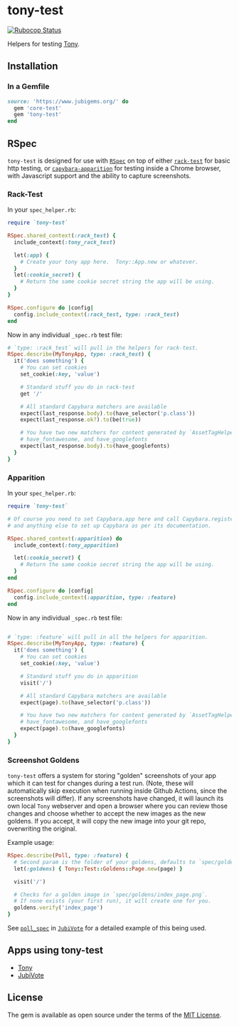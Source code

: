 # tony-test

[![Rubocop Status](https://github.com/jubishop/tony-test/workflows/Rubocop/badge.svg)](https://github.com/jubishop/tony-test/actions/workflows/rubocop.yml)

Helpers for testing [Tony](https://github.com/jubishop/tony).

## Installation

### In a Gemfile

```ruby
source: 'https://www.jubigems.org/' do
  gem 'core-test'
  gem 'tony-test'
end
```

## RSpec

`tony-test` is designed for use with [`RSpec`](https://rspec.info) on top of either [`rack-test`](https://github.com/rack/rack-test) for basic http testing, or [`capybara-apparition`](https://github.com/twalpole/apparition) for testing inside a Chrome browser, with Javascript support and the ability to capture screenshots.

### Rack-Test

In your `spec_helper.rb`:

```ruby
require `tony-test`

RSpec.shared_context(:rack_test) {
  include_context(:tony_rack_test)

  let(:app) {
    # Create your tony app here.  Tony::App.new or whatever.
  }
  let(:cookie_secret) {
    # Return the same cookie secret string the app will be using.
  }
}

RSpec.configure do |config|
  config.include_context(:rack_test, type: :rack_test)
end
```

Now in any individual `_spec.rb` test file:

```ruby
# `type: :rack_test` will pull in the helpers for rack-test.
RSpec.describe(MyTonyApp, type: :rack_test) {
  it('does something') {
    # You can set cookies
    set_cookie(:key, 'value')

    # Standard stuff you do in rack-test
    get '/'

    # All standard Capybara matchers are available
    expect(last_response.body).to(have_selector('p.class'))
    expect(last_response.ok?).to(be(true))

    # You have two new matchers for content generated by `AssetTagHelper`:
    # have_fontawesome, and have_googlefonts
    expect(last_response.body).to(have_googlefonts)
  }
}
```

### Apparition

In your `spec_helper.rb`:

```ruby
require `tony-test`

# Of course you need to set Capybara.app here and call Capybara.register_driver
# and anything else to set up Capybara as per its documentation.

RSpec.shared_context(:apparition) do
  include_context(:tony_apparition)

  let(:cookie_secret) {
    # Return the same cookie secret string the app will be using.
  }
end

RSpec.configure do |config|
  config.include_context(:apparition, type: :feature)
end
```

Now in any individual `_spec.rb` test file:

```ruby

# `type: :feature` will pull in all the helpers for apparition.
RSpec.describe(MyTonyApp, type: :feature) {
  it('does something') {
    # You can set cookies
    set_cookie(:key, 'value')

    # Standard stuff you do in apparition
    visit('/')

    # All standard Capybara matchers are available
    expect(page).to(have_selector('p.class'))

    # You have two new matchers for content generated by `AssetTagHelper`:
    # have_fontawesome, and have_googlefonts
    expect(page).to(have_googlefonts)
  }
}
```

### Screenshot Goldens

`tony-test` offers a system for storing "golden" screenshots of your app which it can test for changes during a test run.  (Note, these will automatically skip execution when running inside Github Actions, since the screenshots will differ).  If any screenshots have changed, it will launch its own local `Tony` webserver and open a browser where you can review those changes and choose whether to accept the new images as the new goldens.  If you accept, it will copy the new image into your git repo, overwriting the original.

Example usage:

```ruby
RSpec.describe(Poll, type: :feature) {
  # Second param is the folder of your goldens, defaults to `spec/goldens`.
  let(:goldens) { Tony::Test::Goldens::Page.new(page) }

  visit('/')

  # Checks for a golden image in `spec/goldens/index_page.png`.
  # If none exists (your first run), it will create one for you.
  goldens.verify('index_page')
}
```

See [`poll_spec`](https://github.com/jubishop/jubivote/blob/main/spec/apparition/poll_spec.rb) in [`JubiVote`](https://github.com/jubishop/jubivote) for a detailed example of this being used.

## Apps using tony-test

- [Tony](https://github.com/jubishop/tony)
- [JubiVote](https://github.com/jubishop/jubivote)

## License

The gem is available as open source under the terms of the [MIT License](https://opensource.org/licenses/MIT).
